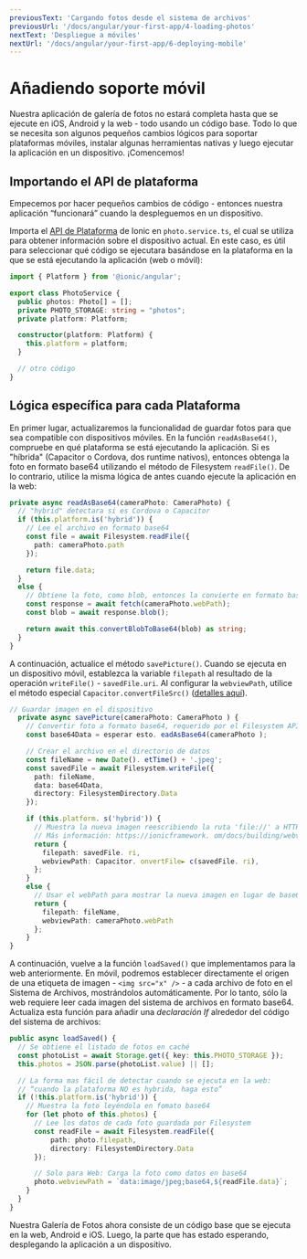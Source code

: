 ```yaml
---
previousText: 'Cargando fotos desde el sistema de archivos'
previousUrl: '/docs/angular/your-first-app/4-loading-photos'
nextText: 'Despliegue a móviles'
nextUrl: '/docs/angular/your-first-app/6-deploying-mobile'
---
```


# Añadiendo soporte móvil

Nuestra aplicación de galería de fotos no estará completa hasta que se ejecute en iOS, Android y la web - todo usando un código base. Todo lo que se necesita son algunos pequeños cambios lógicos para soportar plataformas móviles, instalar algunas herramientas nativas y luego ejecutar la aplicación en un dispositivo. ¡Comencemos!

## Importando el API de plataforma

Empecemos por hacer pequeños cambios de código - entonces nuestra aplicación “funcionará” cuando la despleguemos en un dispositivo.

Importa el [API de Plataforma](https://ionicframework.com/docs/angular/platform) de Ionic en `photo.service.ts`, el cual se utiliza para obtener información sobre el dispositivo actual. En este caso, es útil para seleccionar qué código se ejecutara basándose en la plataforma en la que se está ejecutando la aplicación (web o móvil):

```typescript
import { Platform } from '@ionic/angular';

export class PhotoService {
  public photos: Photo[] = [];
  private PHOTO_STORAGE: string = "photos";
  private platform: Platform;

  constructor(platform: Platform) {
    this.platform = platform;
  }

  // otro código
}
```

## Lógica específica para cada Plataforma

En primer lugar, actualizaremos la funcionalidad de guardar fotos para que sea compatible con dispositivos móviles. En la función `readAsBase64()`, compruebe en qué plataforma se está ejecutando la aplicación. Si es "híbrida" (Capacitor o Cordova, dos runtime nativos), entonces obtenga la foto en formato base64 utilizando el método de Filesystem `readFile()`. De lo contrario, utilice la misma lógica de antes cuando ejecute la aplicación en la web:

```typescript
private async readAsBase64(cameraPhoto: CameraPhoto) {
  // "hybrid" detectara si es Cordova o Capacitor
  if (this.platform.is('hybrid')) {
    // Lee el archivo en formato base64
    const file = await Filesystem.readFile({
      path: cameraPhoto.path
    });

    return file.data;
  }
  else {
    // Obtiene la foto, como blob, entonces la convierte en formato base64
    const response = await fetch(cameraPhoto.webPath);
    const blob = await response.blob();

    return await this.convertBlobToBase64(blob) as string;
  }
}
```

A continuación, actualice el método `savePicture()`. Cuando se ejecuta en un dispositivo móvil, establezca la variable `filepath` al resultado de la operación `writeFile()` - `savedFile.uri`. Al configurar la `webviewPath`, utilice el método especial `Capacitor.convertFileSrc()` ([detalles aquí](https://ionicframework.com/docs/core-concepts/webview#file-protocol)).

```typescript
// Guardar imagen en el dispositivo
  private async savePicture(cameraPhoto: CameraPhoto ) {
    // Convertir foto a formato base64, requerido por el Filesystem API 
    const base64Data = esperar esto. eadAsBase64(cameraPhoto );

    // Crear el archivo en el directorio de datos
    const fileName = new Date(). etTime() + '.jpeg';
    const savedFile = await Filesystem.writeFile({
      path: fileName,
      data: base64Data,
      directory: FilesystemDirectory.Data
    });

    if (this.platform. s('hybrid')) {
      // Muestra la nueva imagen reescribiendo la ruta 'file://' a HTTP
      // Más información: https://ionicframework. om/docs/building/webview#file-protocol
      return {
        filepath: savedFile. ri,
        webviewPath: Capacitor. onvertFile► c(savedFile. ri),
      };
    }
    else {
      // Usar el webPath para mostrar la nueva imagen en lugar de base64
      return {
        filepath: fileName,
        webviewPath: cameraPhoto.webPath
      };
    }
}
```

A continuación, vuelve a la función `loadSaved()` que implementamos para la web anteriormente. En móvil, podremos establecer directamente el origen de una etiqueta de imagen - `<img src="x" />` - a cada archivo de foto en el Sistema de Archivos, mostrándolos automáticamente. Por lo tanto, sólo la web requiere leer cada imagen del sistema de archivos en formato base64. Actualiza esta función para añadir una _declaración If_ alrededor del código del sistema de archivos:

```typescript
public async loadSaved() {
  // Se obtiene el listado de fotos en caché
  const photoList = await Storage.get({ key: this.PHOTO_STORAGE });
  this.photos = JSON.parse(photoList.value) || [];

  // La forma mas fácil de detectar cuando se ejecuta en la web:
  // “cuando la plataforma NO es hybrida, haga esto”
  if (!this.platform.is('hybrid')) {
    // Muestra la foto leyéndola en fomato base64
    for (let photo of this.photos) {
      // Lee los datos de cada foto guardada por Filesystem
      const readFile = await Filesystem.readFile({
          path: photo.filepath,
          directory: FilesystemDirectory.Data
      });

      // Solo para Web: Carga la foto como datos en base64
      photo.webviewPath = `data:image/jpeg;base64,${readFile.data}`;
    }
  }
}
```

Nuestra Galería de Fotos ahora consiste de un código base que se ejecuta en la web, Android e iOS. Luego, la parte que has estado esperando, desplegando la aplicación a un dispositivo.
